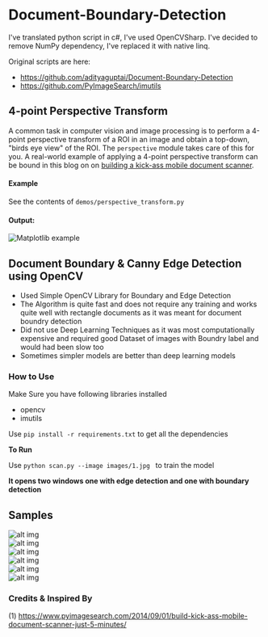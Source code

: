 # Document-Boundary-Detection

I've translated python script in c#, I've used OpenCVSharp.
I've decided to remove NumPy dependency, I've replaced it with native linq.

Original scripts are here:
- https://github.com/adityaguptai/Document-Boundary-Detection
- https://github.com/PyImageSearch/imutils

## 4-point Perspective Transform
A common task in computer vision and image processing is to perform a 4-point perspective transform of a ROI in an image and obtain a top-down, "birds eye view" of the ROI. The `perspective` module takes care of this for you. A real-world example of applying a 4-point perspective transform can be bound in this blog on on [building a kick-ass mobile document scanner](http://www.pyimagesearch.com/2014/09/01/build-kick-ass-mobile-document-scanner-just-5-minutes/).

#### Example
See the contents of `demos/perspective_transform.py`

#### Output:

<img src="https://raw.githubusercontent.com/PyImageSearch/imutils/master/docs/images/perspective_transform.png" alt="Matplotlib example" style="max-width: 500px;">

## Document Boundary &amp; Canny Edge Detection using OpenCV

* Used Simple OpenCV Library for Boundary and Edge Detection
* The Algorithm is quite fast and does not require any training and works quite well with rectangle documents as it was meant for document boundry detection 
* Did not use Deep Learning Techniques as it was most computationally expensive and required good Dataset of images with Boundry label and would had been slow too
* Sometimes simpler models are better than deep learning models

### How to Use

Make Sure you have following libraries installed

* opencv
* imutils

Use `pip install -r requirements.txt` to get all the dependencies

<b>To Run</b>

Use `python scan.py --image images/1.jpg ` to train the model

<b>It opens two windows one with edge detection and one with boundary detection</b>

## Samples
![alt img](https://raw.githubusercontent.com/adityaguptai/Document-Boundary-Detection/master/Samples/1.png)<br>
![alt img](https://raw.githubusercontent.com/adityaguptai/Document-Boundary-Detection/master/Samples/2.png)<br>
![alt img](https://raw.githubusercontent.com/adityaguptai/Document-Boundary-Detection/master/Samples/3.png)<br>
![alt img](https://raw.githubusercontent.com/adityaguptai/Document-Boundary-Detection/master/Samples/4.png)<br>
![alt img](https://raw.githubusercontent.com/adityaguptai/Document-Boundary-Detection/master/Samples/5.png)<br>
![alt img](https://raw.githubusercontent.com/adityaguptai/Document-Boundary-Detection/master/Samples/6.png)<br>

### Credits & Inspired By
(1) https://www.pyimagesearch.com/2014/09/01/build-kick-ass-mobile-document-scanner-just-5-minutes/<br>
